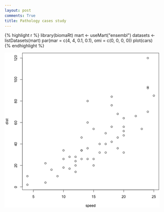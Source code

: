 ```yaml
---
layout: post
comments: True
title: Pathology cases study
---
```




{% highlight r %}
library(biomaRt)
mart <- useMart("ensembl")
datasets <- listDatasets(mart)
par(mar = c(4, 4, 0.1, 0.1), omi = c(0, 0, 0, 0))
plot(cars)
{% endhighlight %}

![center](/figs/dddddd/unnamed-chunk-1-1.png) 

